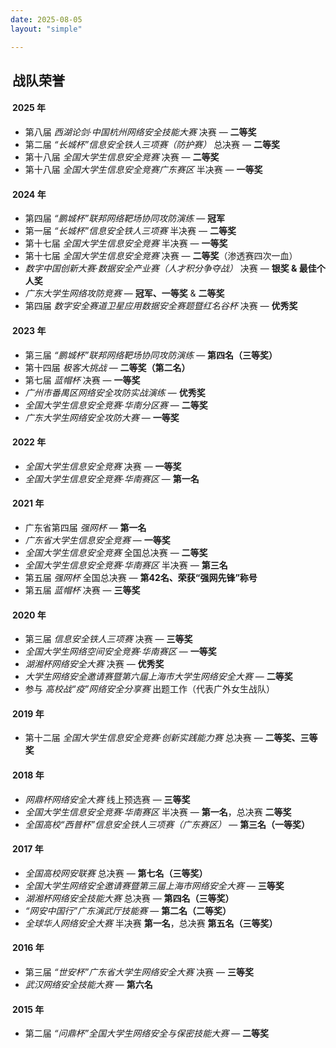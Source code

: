```yaml
---
date: 2025-08-05
layout: "simple"

---
```


<script src="https://code.iconify.design/iconify-icon/1.0.7/iconify-icon.min.js"></script>

## <iconify-icon icon="ep:medal" style="font-size: 30px; vertical-align: middle; margin-bottom: 4px;margin-right: 3px"></iconify-icon> 战队荣誉

####  **<iconify-icon icon="duo-icons:fire" style="font-size: 22px; vertical-align: middle; margin-bottom: 4px;margin-right: 3px"></iconify-icon> 2025 年**

- 第八届 *西湖论剑·中国杭州网络安全技能大赛* 决赛 — **二等奖**
- 第二届 *“长城杯”信息安全铁人三项赛（防护赛）* 总决赛 — **二等奖**
- 第十八届 *全国大学生信息安全竞赛* 决赛 — **二等奖**
- 第十八届 *全国大学生信息安全竞赛广东赛区* 半决赛 — **一等奖**



#### <iconify-icon icon="ep:magic-stick" style="font-size: 22px; vertical-align: middle; margin-bottom: 4px;margin-right: 3px"></iconify-icon> **2024 年**

- 第四届 *“鹏城杯”联邦网络靶场协同攻防演练* — **冠军**
- 第一届 *“长城杯”信息安全铁人三项赛* 半决赛 — **二等奖**
- 第十七届 *全国大学生信息安全竞赛* 半决赛 — **一等奖**
- 第十七届 *全国大学生信息安全竞赛* 决赛 — **二等奖**（渗透赛四次一血）
- *数字中国创新大赛·数据安全产业赛（人才积分争夺战）* 决赛 — **银奖 & 最佳个人奖**
- *广东大学生网络攻防竞赛* — **冠军、一等奖** & **二等奖**
- 第四届 *数字安全赛道卫星应用数据安全赛题暨红名谷杯* 决赛 — **优秀奖**



#### <iconify-icon icon="ep:magic-stick" style="font-size: 22px; vertical-align: middle; margin-bottom: 4px;margin-right: 3px"></iconify-icon> **2023 年**

- 第三届 *“鹏城杯”联邦网络靶场协同攻防演练* — **第四名（三等奖）**
- 第十四届 *极客大挑战* — **二等奖（第二名）**
- 第七届 *蓝帽杯* 决赛 — **一等奖**
- *广州市番禺区网络安全攻防实战演练* — **优秀奖**
- *全国大学生信息安全竞赛·华南分区赛* — **二等奖**
- *广东大学生网络安全攻防大赛* — **一等奖**



#### <iconify-icon icon="ep:magic-stick" style="font-size: 22px; vertical-align: middle; margin-bottom: 4px;margin-right: 3px"></iconify-icon> **2022 年**

- *全国大学生信息安全竞赛* 决赛 — **一等奖**
- *全国大学生信息安全竞赛·华南赛区* — **第一名**



#### <iconify-icon icon="ep:magic-stick" style="font-size: 22px; vertical-align: middle; margin-bottom: 4px;margin-right: 3px"></iconify-icon> **2021 年**

- 广东省第四届 *强网杯* — **第一名**
- *广东省大学生信息安全竞赛* — **一等奖**
- *全国大学生信息安全竞赛* 全国总决赛 — **二等奖**
- *全国大学生信息安全竞赛·华南赛区* 半决赛 — **第三名**
- 第五届 *强网杯* 全国总决赛 — **第42名、荣获“强网先锋”称号**
- 第五届 *蓝帽杯* 决赛 — **三等奖**



#### <iconify-icon icon="ep:magic-stick" style="font-size: 22px; vertical-align: middle; margin-bottom: 4px;margin-right: 3px"></iconify-icon> **2020 年**

- 第三届 *信息安全铁人三项赛* 决赛 — **三等奖**
- *全国大学生网络空间安全竞赛·华南赛区* — **一等奖**
- *湖湘杯网络安全大赛* 决赛 — **优秀奖**
- *大学生网络安全邀请赛暨第六届上海市大学生网络安全大赛* — **二等奖**
- 参与 *高校战“疫”网络安全分享赛* 出题工作（代表广外女生战队）



#### <iconify-icon icon="ep:magic-stick" style="font-size: 22px; vertical-align: middle; margin-bottom: 4px;margin-right: 3px"></iconify-icon> **2019 年**

- 第十二届 *全国大学生信息安全竞赛·创新实践能力赛* 总决赛 — **二等奖、三等奖**



#### <iconify-icon icon="ep:magic-stick" style="font-size: 22px; vertical-align: middle; margin-bottom: 4px;margin-right: 3px"></iconify-icon> **2018 年**

- *网鼎杯网络安全大赛* 线上预选赛 — **三等奖**
- *全国大学生信息安全竞赛·华南赛区* 半决赛 — **第一名**，总决赛 **二等奖**
- *全国高校“西普杯”信息安全铁人三项赛（广东赛区）* — **第三名（一等奖）**



#### <iconify-icon icon="ep:magic-stick" style="font-size: 22px; vertical-align: middle; margin-bottom: 4px;margin-right: 3px"></iconify-icon> **2017 年**

- *全国高校网安联赛* 总决赛 — **第七名（三等奖）**
- *全国大学生网络安全邀请赛暨第三届上海市网络安全大赛* — **三等奖**
- *湖湘杯网络安全技能大赛* 总决赛 — **第四名（三等奖）**
- *“网安中国行”广东演武厅技能赛* — **第二名（二等奖）**
- *全球华人网络安全大赛* 半决赛 **第一名**，总决赛 **第五名（三等奖）**



#### <iconify-icon icon="ep:magic-stick" style="font-size: 22px; vertical-align: middle; margin-bottom: 4px;margin-right: 3px"></iconify-icon> **2016 年**

- 第三届 *“世安杯”广东省大学生网络安全大赛* 决赛 — **三等奖**
- *武汉网络安全技能大赛* — **第六名**



#### <iconify-icon icon="ep:magic-stick" style="font-size: 22px; vertical-align: middle; margin-bottom: 4px;margin-right: 3px"></iconify-icon> **2015 年**

- 第二届 *“问鼎杯”全国大学生网络安全与保密技能大赛* — **二等奖**
